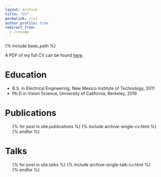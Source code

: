 ```yaml
---
layout: archive
title: "CV"
permalink: /cv/
author_profile: true
redirect_from:
  - /resume
---
```


{% include base_path %}

A PDF of my full CV can be found [here](/files/paiton-cv.pdf).

Education
======
* B.S. in Electrical Engineering, New Mexico Institute of Technology, 2011
* Ph.D in Vision Science, University of California, Berkeley, 2019

Publications
======
  <ul>{% for post in site.publications %}
    {% include archive-single-cv.html %}
  {% endfor %}</ul>

Talks
======
  <ul>{% for post in site.talks %}
    {% include archive-single-talk-cv.html %}
  {% endfor %}</ul>

<!--
Teaching
======
  <ul>{% for post in site.teaching %}
    {% include archive-single-cv.html %}
  {% endfor %}</ul>
-->
